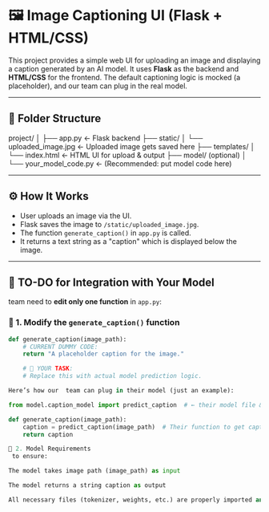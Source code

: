 # 🖼️ Image Captioning UI (Flask + HTML/CSS)

This project provides a simple web UI for uploading an image and displaying a caption generated by an AI model. It uses **Flask** as the backend and **HTML/CSS** for the frontend. The default captioning logic is mocked (a placeholder), and our team can plug in the real model.

---

## 📁 Folder Structure
project/
│
├── app.py ← Flask backend
├── static/
│ └── uploaded_image.jpg ← Uploaded image gets saved here
├── templates/
│ └── index.html ← HTML UI for upload & output
├── model/ (optional)
│ └── your_model_code.py ← (Recommended: put model code here)


---

## ⚙️ How It Works

- User uploads an image via the UI.
- Flask saves the image to `/static/uploaded_image.jpg`.
- The function `generate_caption()` in `app.py` is called.
- It returns a text string as a "caption" which is displayed below the image.

---

## 🧠 TO-DO for Integration with Your Model

 team need to **edit only one function** in `app.py`:

### 🔧 1. Modify the `generate_caption()` function

```python
def generate_caption(image_path):
    # CURRENT DUMMY CODE:
    return "A placeholder caption for the image."

    # 🧠 YOUR TASK:
    # Replace this with actual model prediction logic.

Here’s how our  team can plug in their model (just an example):

from model.caption_model import predict_caption  # ← their model file & function

def generate_caption(image_path):
    caption = predict_caption(image_path)  # Their function to get caption
    return caption

📌 2. Model Requirements
 to ensure:

The model takes image path (image_path) as input

The model returns a string caption as output

All necessary files (tokenizer, weights, etc.) are properly imported and loaded in their model file

